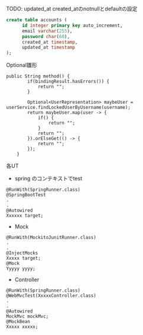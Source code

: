 TODO: updated_at created_atのnotnullとdefaultの設定
```sql
create table accounts (
      id integer primary key auto_increment,
      email varchar(255),
      password char(60),
      created_at timestamp,
      updated_at timestamp
);
```



Optional雛形
```
public String method() {
        if(bindingResult.hasErrors()) {
            return "";
        }

        Optional<UserRepresentation> maybeUser = userService.findLockedUserByUsername(username);
        return maybeUser.map(user -> {
            if() {
                return "";
            }
            return "";
        }).orElseGet(() -> {
            return "";
        });
    }
```

各UT

- spring のコンテキストでtest
```
@RunWith(SpringRunner.class)
@SpringBootTest
.
.
@Autowired
Xxxxxx target;
```

- Mock
```
@RunWith(MockitoJunitRunner.class)
.
.
@InjectMocks
Xxxxx target;
@Mock
Yyyyy yyyy;
```

- Controller
```
@RunWith(SpringRunner.class)
@WebMvcTest(XxxxxController.class)
.
.
@Autowired
MockMvc mockMvc;
@MockBean
Xxxxx xxxxx;
```
